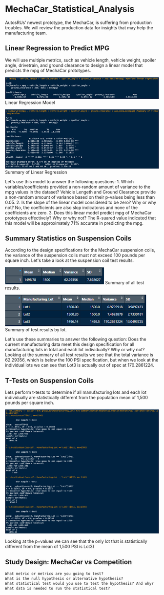 # MechaCar_Statistical_Analysis
AutosRUs’ newest prototype, the MechaCar, is suffering from production troubles. We will review the production data for insights that may help the manufacturing team.
## Linear Regression to Predict MPG
We will use multiple metrics, such as vehicle length, vehicle weight, spoiler angle, drivetrain, and ground clearance to design a linear model that predicts the mpg of MechaCar prototypes. 

![Linear Regression Model](images/linear_regression_model.png)
Linear Regression Model

![Summary Linear Regression](images/summary_linear_regression.png)
Summary of Linear Regression

Let's use this model to answer the following questions:
    1. Which variables/coefficients provided a non-random amount of variance to the mpg values in the dataset?
       Vehicle Lengeth and Ground Clearance provide a non-random amount of variance based on their p-values being less than 0.05.
    2. Is the slope of the linear model considered to be zero? Why or why not?
        No, the coefficients are also slop indicatoras and none of the coefficients are zero.
    3. Does this linear model predict mpg of MechaCar prototypes effectively? Why or why not?
        The R-suared value indicated that this model will be approximately 71% accurate in predicting the mpg.

## Summary Statistics on Suspension Coils
According to the design specifications for the MechaCar suspension coils, the variance of the suspension coils must not exceed 100 pounds per square inch. Let's take a look at the suspension coil test results.

![Total summary](images/total_summary.png)
Summary of all test results.

![Lot Summary](images/lot_summary.png)
Summary of test results by lot.

Let's use these summaries to answer the following question:
    Does the current manufacturing data meet this design specification for all manufacturing lots in total and each lot individually? Why or why not?
        Looking at the summary of all test results we see that the total variance is 62.29356, which is below the 100 PSI specification, but when we look at the individual lots we can see that Lot3 is actually out of spec at 170.2861224.

## T-Tests on Suspension Coils
Lets perform t-tests to determine if all manufacturing lots and each lot individually are statistically different from the population mean of 1,500 pounds per square inch.

![T-Tests](images/T-Tests.png)

Looking at the p=values we can see that the only lot that is statistically different from the mean of 1,500 PSI is Lot3)

## Study Design: MechaCar vs Competition


    What metric or metrics are you going to test?
    What is the null hypothesis or alternative hypothesis?
    What statistical test would you use to test the hypothesis? And why?
    What data is needed to run the statistical test?
